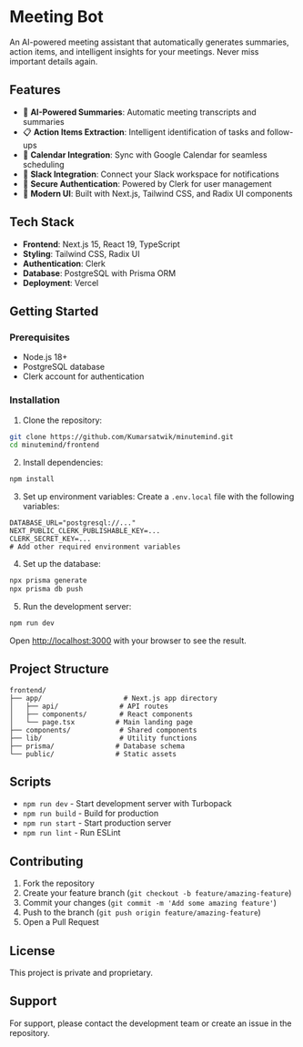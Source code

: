 # Meeting Bot

An AI-powered meeting assistant that automatically generates summaries, action items, and intelligent insights for your meetings. Never miss important details again.

## Features

- 🤖 **AI-Powered Summaries**: Automatic meeting transcripts and summaries
- 📋 **Action Items Extraction**: Intelligent identification of tasks and follow-ups
- 📅 **Calendar Integration**: Sync with Google Calendar for seamless scheduling
- 💬 **Slack Integration**: Connect your Slack workspace for notifications
- 🔐 **Secure Authentication**: Powered by Clerk for user management
- 🎨 **Modern UI**: Built with Next.js, Tailwind CSS, and Radix UI components

## Tech Stack

- **Frontend**: Next.js 15, React 19, TypeScript
- **Styling**: Tailwind CSS, Radix UI
- **Authentication**: Clerk
- **Database**: PostgreSQL with Prisma ORM
- **Deployment**: Vercel

## Getting Started

### Prerequisites

- Node.js 18+
- PostgreSQL database
- Clerk account for authentication

### Installation

1. Clone the repository:
```bash
git clone https://github.com/Kumarsatwik/minutemind.git
cd minutemind/frontend
```

2. Install dependencies:
```bash
npm install
```

3. Set up environment variables:
Create a `.env.local` file with the following variables:
```env
DATABASE_URL="postgresql://..."
NEXT_PUBLIC_CLERK_PUBLISHABLE_KEY=...
CLERK_SECRET_KEY=...
# Add other required environment variables
```

4. Set up the database:
```bash
npx prisma generate
npx prisma db push
```

5. Run the development server:
```bash
npm run dev
```

Open [http://localhost:3000](http://localhost:3000) with your browser to see the result.

## Project Structure

```
frontend/
├── app/                    # Next.js app directory
│   ├── api/               # API routes
│   ├── components/        # React components
│   └── page.tsx          # Main landing page
├── components/            # Shared components
├── lib/                   # Utility functions
├── prisma/               # Database schema
└── public/               # Static assets
```

## Scripts

- `npm run dev` - Start development server with Turbopack
- `npm run build` - Build for production
- `npm run start` - Start production server
- `npm run lint` - Run ESLint

## Contributing

1. Fork the repository
2. Create your feature branch (`git checkout -b feature/amazing-feature`)
3. Commit your changes (`git commit -m 'Add some amazing feature'`)
4. Push to the branch (`git push origin feature/amazing-feature`)
5. Open a Pull Request

## License

This project is private and proprietary.

## Support

For support, please contact the development team or create an issue in the repository.
